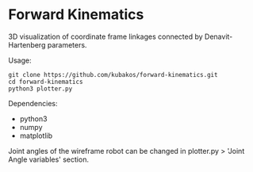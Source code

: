 # Forward Kinematics

3D visualization of coordinate frame linkages
connected by Denavit-Hartenberg parameters.

Usage:

```
git clone https://github.com/kubakos/forward-kinematics.git
cd forward-kinematics
python3 plotter.py
```

Dependencies: 
  - python3
  - numpy
  - matplotlib

Joint angles of the wireframe robot can be changed
in plotter.py > 'Joint Angle variables' section.
